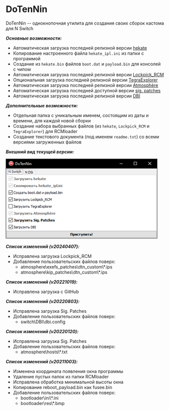 # DoTenNin
DoTenNin -- однокнопочная утилита для создания своих сборок кастома для N Switch

***Основные возможности:***
* Автоматическая загрузка последней релизной версии [hekate](https://github.com/CTCaer/hekate)
* Копирование настроенного файла `hekate_ipl.ini` из папки с программой
* Создание из `hekate.bin` файлов `boot.dat` и `payload.bin` для консолей с чипом
* Автоматическая загрузка последней релизной версии [Lockpick_RCM](https://github.com/Decscots/Lockpick_RCM)
* Опциональная загрузка последней релизной версии [TegraExplorer](https://github.com/suchmememanyskill/TegraExplorer)
* Автоматическая загрузка последней релизной версии [Atmosphère](https://github.com/Atmosphere-NX/Atmosphere)
* Автоматическая загрузка последней доступной версии [sig. patches](https://www.google.com/)
* Автоматическая загрузка последней релизной версии [DBI](https://github.com/rashevskyv/dbi)

***Дополнительные возможности:***
* Отдельная папка с уникальным именем, состоящим из даты и времени, для каждой новой сборки
* Создание набора выбранных файлов (из `hekate`, `Lockpick_RCM` и `TegraExplorer`) для RCMloader
* Создание текстового документа (под именем `readme.txt`) со всеми версиями загруженных файлов

***Внешний вид текущей версии:***

![image.png](image.png?raw=true "image.png")

***Список изменений (v20240407):***
* Исправлена загрузка Lockpick_RCM
* Добавление пользовательских файлов поверх:
  * atmosphere\exefs_patches\dtn_custom\\*.ips
  * atmosphere\kip_patches\dtn_custom\\*.ips

***Список изменений (v20221019):***
* Исправлена загрузка с GitHub

***Список изменений (v20220803):***
* Исправлена загрузка Sig. Patches
* Добавление пользовательских файлов поверх:
  * switch\DBI\dbi.config

***Список изменений (v20220120):***
* Исправлена загрузка Sig. Patches
* Добавление пользовательских файлов поверх:
  * atmosphere\hosts\\*.txt

***Список изменений (v20211003):***
* Изменена координата появления окна программы
* Удаление пустых папок из папки RCMloader
* Исправлена обработка минимальной высоты окна
* Копирование reboot_payload.bin как fusee.bin
* Добавление пользовательских файлов поверх:
  * bootloader\ini\\*.ini
  * bootloader\res\\*.bmp
